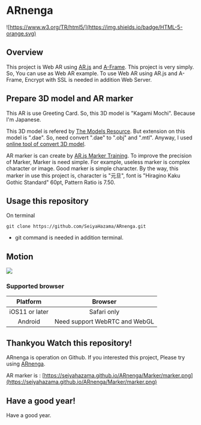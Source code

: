 # ARnenga

![https://www.w3.org/TR/html5/](https://img.shields.io/badge/HTML-5-orange.svg)

## Overview

This project is Web AR using [AR.js](https://github.com/jeromeetienne/AR.js) and [A-Frame](https://aframe.io/). This project is very simply. So, You can use as Web AR example.
To use Web AR using AR.js and A-Frame, Encrypt with SSL is needed in addition Web Server.

## Prepare 3D model and AR marker

This AR is use Greeting Card. So, this 3D model is "Kagami Mochi". Because I'm Japanese.

This 3D model is refered by [The Models Resource](https://www.models-resource.com/mobile/digimonlinkz/model/21573/). But extension on this model is ".dae". So, need convert ".dae" to ".obj" and ".mtl".  Anyway, I used [online tool of convert 3D model](http://www.greentoken.de/onlineconv/).

AR marker is can create by [AR.js Marker Training](https://jeromeetienne.github.io/AR.js/three.js/examples/marker-training/examples/generator.html). To improve the precision of Marker, Marker is need simple. For example, useless marker is complex character or image. Good marker is simple character. By the way, this marker in use this project is, character is "元旦", font is "Hiragino Kaku Gothic Standard" 60pt, Pattern Ratio is 7.50.

## Usage this repository

On terminal

```
git clone https://github.com/SeiyaHazama/ARnenga.git
```

* git command is needed in addition terminal.

## Motion
![](https://user-images.githubusercontent.com/31854581/47959344-e332c580-e024-11e8-85b5-f6ecaf4c4052.jpg)

### Supported browser

|Platform|Browser|
|:---:|:---:|
|iOS11 or later|Safari only|
|Android|Need support WebRTC and WebGL|

## Thankyou Watch this repository!
ARnenga is operation on Github. If you interested this project, 
Please try using [ARnenga](https://seiyahazama.github.io/ARnenga).

AR marker is : [https://seiyahazama.github.io/ARnenga/Marker/marker.png](https://seiyahazama.github.io/ARnenga/Marker/marker.png)

## Have a good year!
Have a good year.